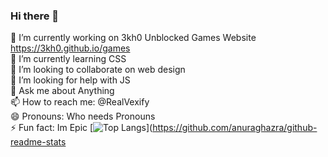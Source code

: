 ### Hi there 👋
🔭 I’m currently working on 3kh0 Unblocked Games Website https://3kh0.github.io/games
<br>
🌱 I’m currently learning CSS
<br>
👯 I’m looking to collaborate on web design
<br>
🤔 I’m looking for help with JS
<br>
💬 Ask me about Anything
<br>
📫 How to reach me:  @RealVexify
<br>
😄 Pronouns: Who needs Pronouns
<br>
⚡ Fun fact: Im Epic
[![Top Langs](https://github-readme-stats.vercel.app/api/top-langs/?username=Vexify4)](https://github.com/anuraghazra/github-readme-stats
